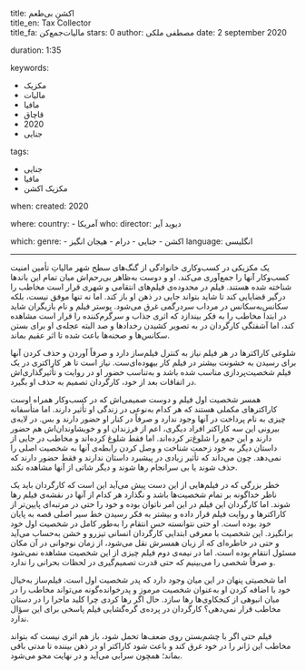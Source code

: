 
title: اکشنِ بی‌‌طعم  
title_en: Tax Collector  
title_fa: مالیات‌جمع‌کن 
stars: 0
author: مصطفی ملکی
date: 2 september 2020

duration: 1:35

keywords:
  - مکزیک
  - مالیات
  - مافیا
  - قاچاق
  - 2020
  - جنایی 

tags:
  - جنایی
  - مافیا
  - مکزیک
  اکشن  

when:
  created: 2020

where:
  country:
    - آمریکا 
who:
  director: دیوید آیر

which:
  genre:
    - اکشن 
    - جنایی
    - درام
    - هیجان انگیز
  language: انگلیسی

---

یک مکزیکی در کسب‌و‌کاری خانوادگی از گنگ‌های سطح شهر مالیاتِ تأمین امنیت کسب‌و‌کار آنها را جمع‌آوری می‌کند. او و دوست به‌ظاهر بی‌رحم‌اش میان تمام این باندها شناخته شده هستند. فیلم در محدوده‌ی فیلم‌های انتقامی و شهری قرار است مخاطب را درگیر قضایایی کند تا شاید بتواند جایی در ذهن او باز کند. اما نه تنها موفق نیست، بلکه سکانس‌به‌سکانس در مرداب سردرگمی غرق می‌شود. پوستر فیلم و نام بازیگران شاید در ابتدا مخاطب را به فکر بیندازد که اثری جذاب و سرگرم‌کننده را قرار است مشاهده کند، اما آشفتگی کارگردان در به تصویر کشیدن رخدادها و صد البته عجله‌ی او برای بستن سکانس‌ها و صحنه‌ها باعث شده تا اثر عقیم بماند. 

شلوغی کاراکترها در هر فیلم نیاز به کنترل فیلم‌ساز دارد و صرفاً آوردن و حذف کردن آنها برای رسیدن به خشونت بیشتر در فیلم کار بیهوده‌ای‌ست. نیاز است تا هر کاراکتری در یک فیلم شخصیت‌پردازی مناسب شده باشد و به‌تناسب حضور او در روایت و تأثیرگذاری‌اش در اتفاقات بعد از خود، کارگردان تصمیم به حذف او بگیرد.

 همسر شخصیت اول فیلم و دوست صمیمی‌اش که در کسب‌و‌کار همراه اوست کاراکترهای مکملی هستند که هر کدام به‌نوعی در زندگی او تأثیر دارند. اما متأسفانه چیزی به نام پرداخت در آنها وجود ندارد و صرفاً در کنار او حضور دارند و بس. در لایه‌ی بیرونی این سه کاراکتر افراد دیگری، اعم از فرزندان او و خویشاوندان‌اش هم حضور دارند و این جمع را شلوغ‌تر کرده‌اند. اما فقط شلوغ کرده‌اند و مخاطب در جایی از داستان دیگر به خود زحمت شناخت و وصل کردن رابطه‌ی آنها به شخصیت اصلی را نمی‌دهد. چون می‌داند که تأثیر زیادی در پیشبرد داستان ندارند و فقط حضور دارند که حذف شوند یا بی سرانجام رها شوند و دیگر شاتی از آنها مشاهده نکند. 

خطر بزرگی که در فیلم‌هایی از این دست پیش می‌آید این است که کارگردان باید یک ناظر خداگونه بر تمام شخصیت‌ها باشد و نگذارد هر کدام از آنها در نقشه‌ی فیلم رها شوند. اما کارگردان این فیلم در این امر ناتوان بوده و خود را حتی در مرتبه‌ای پایین‌تر از کاراکترها و روایت فیلم قرار داده و بیشتر به فکر رسیدن خط سیر اصلی قصه به پایان خود بوده است. او حتی نتوانسته حس انتقام را به‌طور کامل در شخصیت اول خود برانگیزد. این شخصیت با معرفی ابتدایی کارگردان انسانی تیزرو و خشن به‌حساب می‌آید و حتی در خاطره‌ای که  از زبان همسرش نقل می‌شود، از زمان نوجوانی در آن مکان مسئول انتقام بوده است. اما در نیمه‌ی دوم فیلم چیزی از این شخصیت مشاهده نمی‌شود و صرفاً شخصی را می‌بینیم که حتی قدرت تصمیم‌گیری در لحظات بحرانی را ندارد. 

اما شخصیتی پنهان در این میان وجود دارد که پدر شخصیت اول است. فیلم‌ساز به‌خیال خود با اضافه کردن او به‌عنوان شخصیت مرموز و پدرخوانده‌گونه‌ می‌تواند مخاطب را در میان انبوهی از کنجکاوی‌ها رها سازد. حال اگر رها کردی چرا کلید ماجرا را در دستان مخاطب قرار نمي‌دهی؟ کارگردان در پرده‌ی گره‌گشایی فیلم پاسخی برای این سؤال ندارد. 

فیلم  حتی اگر با  چشم‌بستن روی ضعف‌ها تحمل شود، باز هم اثری نیست که بتواند مخاطب این ژانر را در خود غرق کند و باعث شود کاراکتر او در ذهن بیننده تا مدتی باقی بماند؛ همچون سرابی می‌آید و در نهایت محو می‌شود.